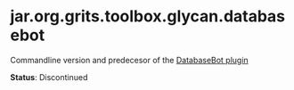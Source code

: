# jar.org.grits.toolbox.glycan.databasebot

Commandline version and predecesor of the [DatabaseBot plugin](https://github.com/GritsToolbox/org.grits.toolbox.tools.databasebot)

**Status**: Discontinued
